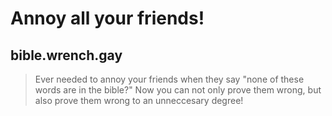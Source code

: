 # Annoy all your friends!

## bible.wrench.gay

> Ever needed to annoy your friends when they say "none of these words are in the bible?" Now you can not only prove them wrong, but also prove them wrong to an unneccesary degree!